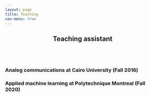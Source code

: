 ```yaml
---
layout: page
title: Teaching
nav-menu: true
---
```


<!-- Main -->
<div id="main" class="alt">

<!-- One -->
<section id="one">
	<div class="inner">
		<header class="major">
			<h1>Teaching assistant</h1>
		</header>

<!-- Content -->
<div class="column">
	<div class="6u 10u$(small)">
		<h3>Analog communications at Cairo University (Fall 2016)</h3>
	</div>
	<div class="6u$ 10u$(small)">
		<h3>Applied machine learning at Polytechnique Montreal (Fall 2020)</h3>
</div>




</div>
